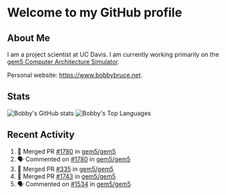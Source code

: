 # Welcome to my GitHub profile

## About Me

I am a project scientist at UC Davis. I am currently working primarily on the [gem5 Computer Architecture Simulator](https://github.com/gem5).

Personal website: <https://www.bobbybruce.net>.

## Stats

![Bobby's GitHub stats](https://github-readme-stats.vercel.app/api?username=bobbyrbruce&show_icons=true&theme=responsive&include_all_commits=true&count_private=true&show=reviews&disable_animations=true)
![Bobby's Top Languages ](https://github-readme-stats.vercel.app/api/top-langs/?username=bobbyrbruce&layout=compact&theme=responsive&count_private=true&langs_count=10&disable_animations=true)

## Recent Activity

<!--START_SECTION:activity-->
1. 🎉 Merged PR [#1780](https://github.com/gem5/gem5/pull/1780) in [gem5/gem5](https://github.com/gem5/gem5)
2. 🗣 Commented on [#1780](https://github.com/gem5/gem5/pull/1780#issuecomment-2480240510) in [gem5/gem5](https://github.com/gem5/gem5)
3. 🎉 Merged PR [#335](https://github.com/gem5/gem5/pull/335) in [gem5/gem5](https://github.com/gem5/gem5)
4. 🎉 Merged PR [#1743](https://github.com/gem5/gem5/pull/1743) in [gem5/gem5](https://github.com/gem5/gem5)
5. 🗣 Commented on [#1534](https://github.com/gem5/gem5/pull/1534#issuecomment-2470691819) in [gem5/gem5](https://github.com/gem5/gem5)
<!--END_SECTION:activity-->
